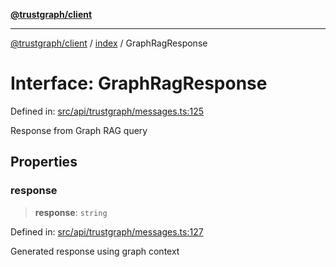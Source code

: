 [**@trustgraph/client**](../../README.md)

***

[@trustgraph/client](../../README.md) / [index](../README.md) / GraphRagResponse

# Interface: GraphRagResponse

Defined in: [src/api/trustgraph/messages.ts:125](https://github.com/trustgraph-ai/trustgraph-ts-client/blob/dd779923b4eaffccd17ba61aaee70d2766e28e49/src/api/trustgraph/messages.ts#L125)

Response from Graph RAG query

## Properties

### response

> **response**: `string`

Defined in: [src/api/trustgraph/messages.ts:127](https://github.com/trustgraph-ai/trustgraph-ts-client/blob/dd779923b4eaffccd17ba61aaee70d2766e28e49/src/api/trustgraph/messages.ts#L127)

Generated response using graph context
